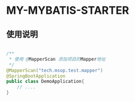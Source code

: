 # MY-MYBATIS-STARTER

## 使用说明
```java

/**
 * 使用 @MapperScan 添加项目的Mapper地址
 */
@MapperScan("tech.msop.test.mapper")
@SpringBootApplication
public class DemoApplication{
    // ....
}
```
